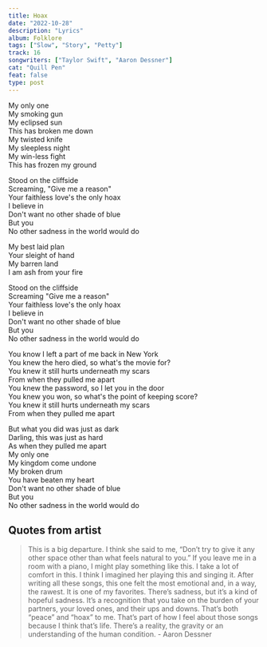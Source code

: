 ```yaml
---
title: Hoax
date: "2022-10-28"
description: "Lyrics"
album: Folklore
tags: ["Slow", "Story", "Petty"]
track: 16
songwriters: ["Taylor Swift", "Aaron Dessner"]
cat: "Quill Pen"
feat: false
type: post
---
```


<p className="verse-one">
My only one <br />
My smoking gun <br />
My eclipsed sun <br />
This has broken me down <br />
My twisted knife <br />
My sleepless night <br />
My win-less fight <br />
This has frozen my ground <br />
</p>
<p className="chorus">
Stood on the cliffside <br />
Screaming, "Give me a reason" <br />
Your faithless love's the only hoax <br />
I believe in <br />
Don't want no other shade of blue <br />
But you <br />
No other sadness in the world would do <br />
</p>
<p className="verse-two">
My best laid plan <br />
Your sleight of hand <br />
My barren land <br />
I am ash from your fire <br />
</p>
<p className="chorus">
Stood on the cliffside <br />
Screaming "Give me a reason" <br />
Your faithless love's the only hoax <br />
I believe in <br />
Don't want no other shade of blue <br />
But you <br />
No other sadness in the world would do <br />
</p>
<p className="bridge">
You know I left a part of me back in New York <br />
You knew the hero died, so what's the movie for? <br />
You knew it still hurts underneath my scars <br />
From when they pulled me apart <br />
You knew the password, so I let you in the door <br />
You knew you won, so what's the point of keeping score? <br />
You knew it still hurts underneath my scars <br />
From when they pulled me apart <br />
</p>
<p className="outro">
But what you did was just as dark <br />
Darling, this was just as hard <br />
As when they pulled me apart <br />
My only one <br />
My kingdom come undone <br />
My broken drum <br />
You have beaten my heart <br />
Don't want no other shade of blue <br />
But you <br />
No other sadness in the world would do <br />
</p>

## Quotes from artist

<blockquote cite="https://www.vulture.com/2020/07/taylor-swift-folklore-aaron-dessner-breaks-down-every-song.html">
This is a big departure. I think she said to me, “Don’t try to give it any other space other than what feels natural to you.” If you leave me in a room with a piano, I might play something like this. I take a lot of comfort in this. I think I imagined her playing this and singing it. After writing all these songs, this one felt the most emotional and, in a way, the rawest. It is one of my favorites. There’s sadness, but it’s a kind of hopeful sadness. It’s a recognition that you take on the burden of your partners, your loved ones, and their ups and downs. That’s both “peace” and “hoax” to me. That’s part of how I feel about those songs because I think that’s life. There’s a reality, the gravity or an understanding of the human condition. - Aaron Dessner
</blockquote>
